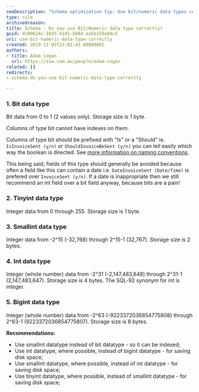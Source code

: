 ```yaml
---
seoDescription: "Schema optimization tip: Use bit/numeric data types correctly by choosing between tinyint, smallint, int, and bigint based on your specific requirements."
type: rule
archivedreason: 
title: Schema - Do you use Bit/Numeric data type correctly?
guid: dc80624c-10d3-4141-bb84-aa5b159a84cd
uri: use-bit-numeric-data-type-correctly
created: 2019-11-05T23:02:43.0000000Z
authors:
- title: Adam Cogan
  url: https://ssw.com.au/people/adam-cogan
related: []
redirects:
- schema-do-you-use-bit-numeric-data-type-correctly

---
```


### 1. Bit data type

Bit data from 0 to 1 (2 values only). Storage size is 1 byte.

Columns of type bit cannot have indexes on them.

Columns of type bit should be prefixed with "Is" or a "Should" ie. `IsInvoiceSent (y/n)` or `ShouldInvoiceBeSent (y/n)` you can tell easily which way the boolean is directed. See [more information on naming conventions](/object-name-should-follow-your-company-naming-conventions).

This being said, fields of this type should generally be avoided because often a field like this can contain a date i.e. `DateInvoiceSent (Date/Time)` is prefered over `InvoiceSent (y/n)`. If a date is inappropriate then we still recommend an int field over a bit field anyway, because bits are a pain!

<!--endintro-->

### 2. Tinyint data type

Integer data from 0 through 255. Storage size is 1 byte.

### 3. Smallint data type

Integer data from -2^15 (-32,768) through 2^15-1 (32,767). Storage size is 2 bytes.

### 4. Int data type

Integer (whole number) data from -2^31 (-2,147,483,648) through 2^31-1 (2,147,483,647). Storage size is 4 bytes. The SQL-92 synonym for int is integer.

### 5. Bigint data type

Integer (whole number) data from -2^63 (-9223372036854775808) through 2^63-1 (9223372036854775807). Storage size is 8 bytes.

**Recommendations:**

* Use smallint datatype instead of bit datatype - so it can be indexed;
* Use int datatype, where possible, instead of bigint datatype - for saving disk space;
* Use smallint datatype, where possible, instead of int datatype - for saving disk space;
* Use tinyint datatype, where possible, instead of smallint datatype - for saving disk space;
